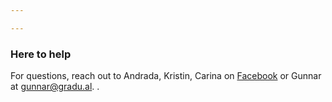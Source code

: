 ```yaml
---

---
```

### Here to help

For questions, reach out to Andrada, Kristin, Carina on [Facebook](https://www.facebook.com/groups/223720981529219) or Gunnar at gunnar@gradu.al. .